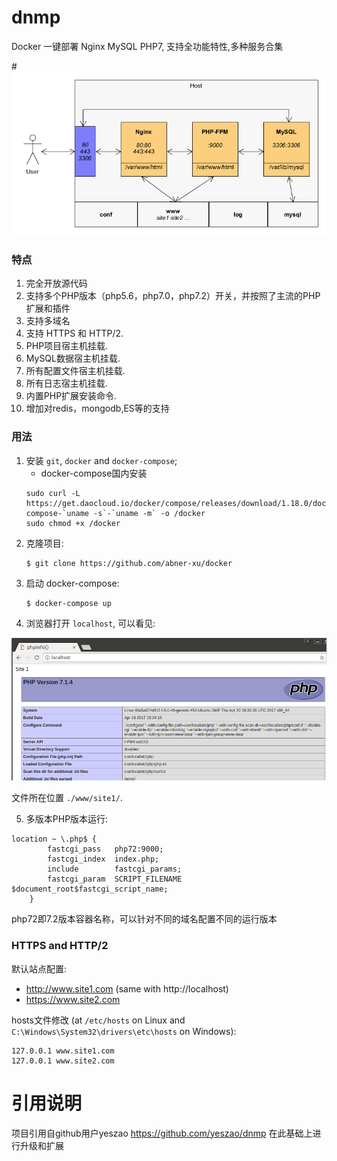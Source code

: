 # dnmp
Docker 一键部署 Nginx MySQL PHP7, 支持全功能特性,多种服务合集

#![Demo Image](./dnmp.png)

### 特点
1. 完全开放源代码
2. 支持多个PHP版本（php5.6，php7.0，php7.2）开关，并按照了主流的PHP扩展和插件
3. 支持多域名
4. 支持 HTTPS 和 HTTP/2.
5. PHP项目宿主机挂载.
6. MySQL数据宿主机挂载.
7. 所有配置文件宿主机挂载.
8. 所有日志宿主机挂载.
9. 内置PHP扩展安装命令.
10. 增加对redis，mongodb,ES等的支持



### 用法
1. 安装 `git`, `docker` and `docker-compose`;
    - docker-compose国内安装
    ```
    sudo curl -L https://get.daocloud.io/docker/compose/releases/download/1.18.0/docker-compose-`uname -s`-`uname -m` -o /docker
    sudo chmod +x /docker
    ```
2. 克隆项目:
    ```
    $ git clone https://github.com/abner-xu/docker
    ```
3. 启动 docker-compose:
    ```
    $ docker-compose up
    ```
4. 浏览器打开 `localhost`, 可以看见:

![Demo Image](snapshot.png)

文件所在位置 `./www/site1/`.

5. 多版本PHP版本运行:
```angular2html
location ~ \.php$ {
        fastcgi_pass   php72:9000;
        fastcgi_index  index.php;
        include        fastcgi_params;
        fastcgi_param  SCRIPT_FILENAME  $document_root$fastcgi_script_name;
    }
```
php72即7.2版本容器名称，可以针对不同的域名配置不同的运行版本

### HTTPS and HTTP/2
默认站点配置:
* http://www.site1.com (same with http://localhost)
* https://www.site2.com

 hosts文件修改 (at `/etc/hosts` on Linux and `C:\Windows\System32\drivers\etc\hosts` on Windows):
```
127.0.0.1 www.site1.com
127.0.0.1 www.site2.com
```
# 引用说明
项目引用自github用户yeszao  https://github.com/yeszao/dnmp 在此基础上进行升级和扩展